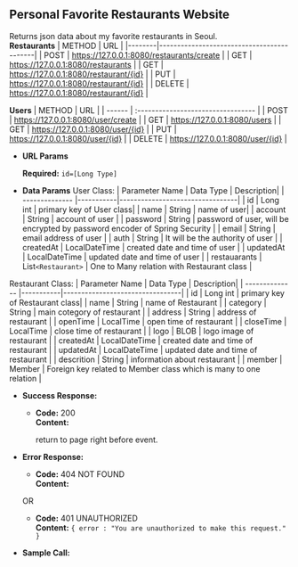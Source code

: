 **Personal Favorite Restaurants Website**
----
  Returns json data about my favorite restaurants in Seoul.
 <br>**Restaurants**
| METHOD | URL                                       |
|--------|-------------------------------------------|
| POST   | https://127.0.0.1:8080/restaurants/create |
| GET    | https://127.0.0.1:8080/restaurants        |
| GET    | https://127.0.0.1:8080/restaurant/{id}    |
| PUT    | https://127.0.0.1:8080/restaurant/{id}    |
| DELETE | https://127.0.0.1:8080/restaurant/{id}    |

**Users**
| METHOD | URL                                |
| ------ | :--------------------------------- |
| POST   | https://127.0.0.1:8080/user/create |
| GET    | https://127.0.0.1:8080/users       |
| GET    | https://127.0.0.1:8080/user/{id}   |
| PUT    | https://127.0.0.1:8080/user/{id}   |
| DELETE | https://127.0.0.1:8080/user/{id}   |


*  **URL Params**

   **Required:**
   `id=[Long Type]`

* **Data Params**
User Class: 
| Parameter Name | Data Type | Description| 
| -------------- |-----------|---------------------------------|
| id | Long int | primary key of User class|
| name | String | name of user|
| account | String | account of user |
| password | String | password of user, will be encrypted by password encoder of Spring Security |
| email | String | email address of user |
| auth | String | It will be the authority of user |
| createdAt | LocalDateTime | created date and time of user |
| updatedAt | LocalDateTime | updated date and time of user |
| restauarants | List`<Restaurant>` | One to Many relation with Restaurant class |

Restaurant Class: 
| Parameter Name | Data Type | Description| 
| -------------- |-----------|---------------------------------|
| id | Long int | primary key of Restaurant class|
| name | String | name of Restaurant |
| category | String | main cotegory of restaurant |
| address | String | address of restaurant |
| openTime | LocalTime | open time of restaurant |
| closeTime | LocalTime | close time of restaurant |
| logo | BLOB | logo image of restaurant |
| createdAt | LocalDateTime | created date and time of restaurant |
| updatedAt | LocalDateTime | updated date and time of restaurant |
| descrition | String | information about restaurant |
| member | Member | Foreign key related to Member class which is many to one relation |






* **Success Response:**

  * **Code:** 200 <br />
    **Content:** 

	return to page right before event.
* **Error Response:**

  * **Code:** 404 NOT FOUND <br />
    **Content:** 

  OR

  * **Code:** 401 UNAUTHORIZED <br />
    **Content:** `{ error : "You are unauthorized to make this request." }`

* **Sample Call:**
